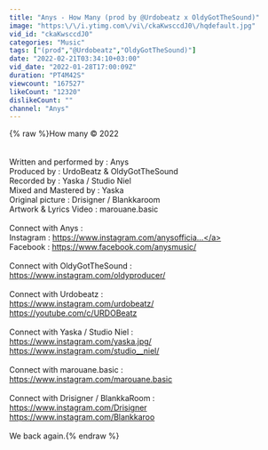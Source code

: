 ```yaml
---
title: "Anys - How Many (prod by @Urdobeatz x OldyGotTheSound)"
image: "https:\/\/i.ytimg.com\/vi\/ckaKwsccdJ0\/hqdefault.jpg"
vid_id: "ckaKwsccdJ0"
categories: "Music"
tags: ["(prod","@Urdobeatz","OldyGotTheSound)"]
date: "2022-02-21T03:34:10+03:00"
vid_date: "2022-01-28T17:00:09Z"
duration: "PT4M42S"
viewcount: "167527"
likeCount: "12320"
dislikeCount: ""
channel: "Anys"
---
```

{% raw %}How many ©️ 2022<br /><br /><br />Written and performed by : Anys <br />Produced by : UrdoBeatz &amp; OldyGotTheSound<br />Recorded by : Yaska / Studio Niel<br />Mixed and Mastered by : Yaska<br />Original picture : Drisigner / Blankkaroom<br />Artwork &amp; Lyrics Video  : marouane.basic<br /><br />Connect with Anys : <br />Instagram : <a rel="nofollow" target="blank" href="https://www.instagram.com/anysofficia...">https://www.instagram.com/anysofficia...</a><br />Facebook : <a rel="nofollow" target="blank" href="https://www.facebook.com/anysmusic/​​">https://www.facebook.com/anysmusic/​​</a><br /><br />Connect with OldyGotTheSound : <br /><a rel="nofollow" target="blank" href="https://www.instagram.com/oldyproducer/">https://www.instagram.com/oldyproducer/</a><br /><br />Connect with Urdobeatz :<br /><a rel="nofollow" target="blank" href="https://www.instagram.com/urdobeatz/">https://www.instagram.com/urdobeatz/</a><br /><a rel="nofollow" target="blank" href="https://youtube.com/c/URDOBeatz">https://youtube.com/c/URDOBeatz</a><br /><br />Connect with Yaska / Studio Niel : <br /><a rel="nofollow" target="blank" href="https://www.instagram.com/yaska.jpg/">https://www.instagram.com/yaska.jpg/</a><br /><a rel="nofollow" target="blank" href="https://www.instagram.com/studio__niel/">https://www.instagram.com/studio__niel/</a><br /><br />Connect with marouane.basic :<br /><a rel="nofollow" target="blank" href="https://www.instagram.com/marouane.basic">https://www.instagram.com/marouane.basic</a><br /><br />Connect with Drisigner / BlankkaRoom : <br /><a rel="nofollow" target="blank" href="https://www.instagram.com/Drisigner">https://www.instagram.com/Drisigner</a><br /><a rel="nofollow" target="blank" href="https://www.instagram.com/Blankkaroo">https://www.instagram.com/Blankkaroo</a><br /><br />We back again.{% endraw %}
